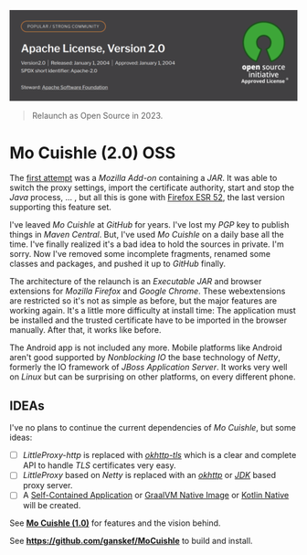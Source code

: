![](images/relaunch-open-source.png "Mo Cuishle 2.0 relaunched as Open Source.")

> Relaunch as Open Source in 2023.

# Mo Cuishle (2.0) OSS

The [first attempt](2016-09-26-mocuishle.md) was a *Mozilla Add-on* containing a *JAR*. It was able to switch the proxy settings, import the certificate authority, start and stop the *Java* process, ... , but all this is gone with [Firefox ESR 52](https://blog.mozilla.org/addons/2018/08/21/timeline-for-disabling-legacy-firefox-add-ons/), the last version supporting this feature set.

I've leaved *Mo Cuishle* at *GitHub* for years. I've lost my *PGP* key to publish things in *Maven Central*. But, I've used *Mo Cuishle* on a daily base all the time. I've finally realized it's a bad idea to hold the sources in private. I'm sorry. Now I've removed some incomplete fragments, renamed some classes and packages, and pushed it up to *GitHub* finally.

The architecture of the relaunch is an *Executable JAR* and browser extensions for *Mozilla Firefox* and *Google Chrome*. These webextensions are restricted so it's not as simple as before, but the major features are working again. It's a little more difficulty at install time: The application must be installed and the trusted certificate have to be imported in the browser manually. After that, it works like before.

The Android app is not included any more. Mobile platforms like Android aren't good supported by *Nonblocking IO* the base technology of *Netty*, formerly the IO framework of *JBoss Application Server*. It works very well on *Linux* but can be surprising on other platforms, on every different phone.

## IDEAs

I've no plans to continue the current dependencies of *Mo Cuishle*, but some ideas:

* [ ] *LittleProxy-http* is replaced with *[okhttp-tls](https://square.github.io/okhttp/4.x/okhttp-tls/okhttp3.tls/)* which is a clear and complete API to handle *TLS* certificates very easy.
* [ ] *LittleProxy* based on *Netty* is replaced with an *[okhttp](https://square.github.io/okhttp)* or *[JDK](https://docs.oracle.com/javase/8/docs/jre/api/net/httpserver/spec/com/sun/net/httpserver/HttpServer.html)* based proxy server.
* [ ] A [Self-Contained Application](https://docs.oracle.com/javase/8/docs/technotes/guides/deploy/self-contained-packaging.html) or [GraalVM Native Image](https://www.graalvm.org/latest/reference-manual/native-image/) or [Kotlin Native](https://kotlinlang.org/docs/native-overview.html) will be created.

See **[Mo Cuishle (1.0)](2016-09-26-mocuishle.md)** for features and the vision behind.

See **https://github.com/ganskef/MoCuishle** to build and install.

